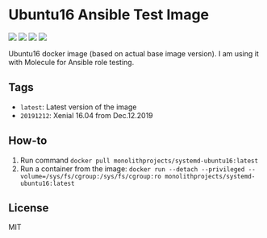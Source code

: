# Ubuntu16 Ansible Test Image

<a href="https://github.com/MonolithProjects/docker-systemd-ubuntu16/actions"><img src="https://github.com/MonolithProjects/docker-systemd-ubuntu16/workflows/Dockerfile%20test/badge.svg?branch=master"/></a>
<a href="https://hub.docker.com/repository/docker/monolithprojects/systemd-ubuntu16"><img src="https://img.shields.io/microbadger/image-size/monolithprojects/systemd-ubuntu16/master"/></a>
<a href="https://hub.docker.com/repository/docker/monolithprojects/systemd-ubuntu16"><img src="https://img.shields.io/docker/pulls/monolithprojects/systemd-ubuntu16"/></a>
<a href="https://hub.docker.com/repository/docker/monolithprojects/systemd-ubuntu16"><img src="https://img.shields.io/docker/cloud/automated/monolithprojects/systemd-ubuntu16?maxAge=2592000"/></a>

Ubuntu16 docker image (based on actual base image version). I am using it with Molecule for Ansible role testing.

## Tags

  - `latest`: Latest version of the image
  - `20191212`: Xenial 16.04 from Dec.12.2019


## How-to

  1. Run command `docker pull monolithprojects/systemd-ubuntu16:latest`  
  2. Run a container from the image: `docker run --detach --privileged --volume=/sys/fs/cgroup:/sys/fs/cgroup:ro monolithprojects/systemd-ubuntu16:latest`  

## License

MIT
